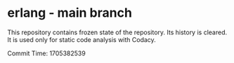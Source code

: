 # erlang - main branch

This repository contains frozen state of the repository.
Its history is cleared. It is used only for static code
analysis with Codacy.

Commit Time: 1705382539